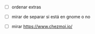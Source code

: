 - [ ] ordenar extras
- [ ] mirar de separar si está en gnome o no 
- [ ] mirar https://www.chezmoi.io/


